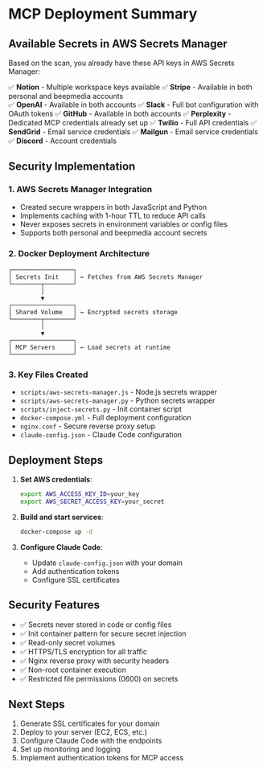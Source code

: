 # MCP Deployment Summary

## Available Secrets in AWS Secrets Manager

Based on the scan, you already have these API keys in AWS Secrets Manager:

✅ **Notion** - Multiple workspace keys available
✅ **Stripe** - Available in both personal and beepmedia accounts  
✅ **OpenAI** - Available in both accounts
✅ **Slack** - Full bot configuration with OAuth tokens
✅ **GitHub** - Available in both accounts
✅ **Perplexity** - Dedicated MCP credentials already set up
✅ **Twilio** - Full API credentials
✅ **SendGrid** - Email service credentials
✅ **Mailgun** - Email service credentials
✅ **Discord** - Account credentials

## Security Implementation

### 1. AWS Secrets Manager Integration
- Created secure wrappers in both JavaScript and Python
- Implements caching with 1-hour TTL to reduce API calls
- Never exposes secrets in environment variables or config files
- Supports both personal and beepmedia account secrets

### 2. Docker Deployment Architecture
```
┌─────────────────┐
│ Secrets Init    │ ← Fetches from AWS Secrets Manager
└────────┬────────┘
         │
         ▼
┌─────────────────┐
│ Shared Volume   │ ← Encrypted secrets storage
└────────┬────────┘
         │
         ▼
┌─────────────────┐
│ MCP Servers     │ ← Load secrets at runtime
└─────────────────┘
```

### 3. Key Files Created

- `scripts/aws-secrets-manager.js` - Node.js secrets wrapper
- `scripts/aws-secrets-manager.py` - Python secrets wrapper
- `scripts/inject-secrets.py` - Init container script
- `docker-compose.yml` - Full deployment configuration
- `nginx.conf` - Secure reverse proxy setup
- `claude-config.json` - Claude Code configuration

## Deployment Steps

1. **Set AWS credentials**:
   ```bash
   export AWS_ACCESS_KEY_ID=your_key
   export AWS_SECRET_ACCESS_KEY=your_secret
   ```

2. **Build and start services**:
   ```bash
   docker-compose up -d
   ```

3. **Configure Claude Code**:
   - Update `claude-config.json` with your domain
   - Add authentication tokens
   - Configure SSL certificates

## Security Features

- ✅ Secrets never stored in code or config files
- ✅ Init container pattern for secure secret injection
- ✅ Read-only secret volumes
- ✅ HTTPS/TLS encryption for all traffic
- ✅ Nginx reverse proxy with security headers
- ✅ Non-root container execution
- ✅ Restricted file permissions (0600) on secrets

## Next Steps

1. Generate SSL certificates for your domain
2. Deploy to your server (EC2, ECS, etc.)
3. Configure Claude Code with the endpoints
4. Set up monitoring and logging
5. Implement authentication tokens for MCP access